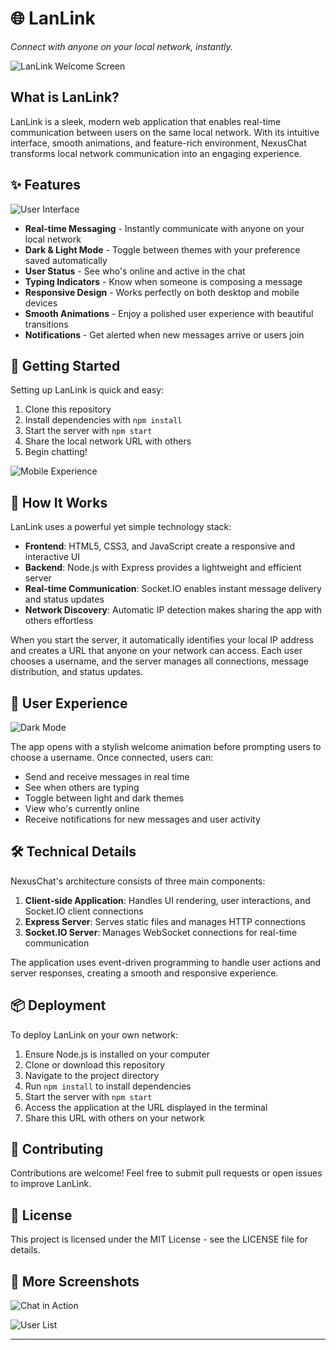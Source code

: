 # 🌐 LanLink

*Connect with anyone on your local network, instantly.*

![LanLink Welcome Screen](Welcomescreenanimation.png)

## What is LanLink?

LanLink is a sleek, modern web application that enables real-time communication between users on the same local network. With its intuitive interface, smooth animations, and feature-rich environment, NexusChat transforms local network communication into an engaging experience.

## ✨ Features

![User Interface](lanscreen-mobile.png)

- **Real-time Messaging** - Instantly communicate with anyone on your local network
- **Dark & Light Mode** - Toggle between themes with your preference saved automatically
- **User Status** - See who's online and active in the chat
- **Typing Indicators** - Know when someone is composing a message
- **Responsive Design** - Works perfectly on both desktop and mobile devices
- **Smooth Animations** - Enjoy a polished user experience with beautiful transitions
- **Notifications** - Get alerted when new messages arrive or users join

## 🚀 Getting Started

Setting up LanLink is quick and easy:

1. Clone this repository
2. Install dependencies with `npm install`
3. Start the server with `npm start`
4. Share the local network URL with others
5. Begin chatting!

![Mobile Experience](mobile-view.png)

## 🔧 How It Works

LanLink uses a powerful yet simple technology stack:

- **Frontend**: HTML5, CSS3, and JavaScript create a responsive and interactive UI
- **Backend**: Node.js with Express provides a lightweight and efficient server
- **Real-time Communication**: Socket.IO enables instant message delivery and status updates
- **Network Discovery**: Automatic IP detection makes sharing the app with others effortless

When you start the server, it automatically identifies your local IP address and creates a URL that anyone on your network can access. Each user chooses a username, and the server manages all connections, message distribution, and status updates.

## 📱 User Experience

![Dark Mode](darkmode-mobile.png)

The app opens with a stylish welcome animation before prompting users to choose a username. Once connected, users can:

- Send and receive messages in real time
- See when others are typing
- Toggle between light and dark themes
- View who's currently online
- Receive notifications for new messages and user activity

## 🛠️ Technical Details

NexusChat's architecture consists of three main components:

1. **Client-side Application**: Handles UI rendering, user interactions, and Socket.IO client connections
2. **Express Server**: Serves static files and manages HTTP connections
3. **Socket.IO Server**: Manages WebSocket connections for real-time communication

The application uses event-driven programming to handle user actions and server responses, creating a smooth and responsive experience.

## 📦 Deployment

To deploy LanLink on your own network:

1. Ensure Node.js is installed on your computer
2. Clone or download this repository
3. Navigate to the project directory
4. Run `npm install` to install dependencies
5. Start the server with `npm start`
6. Access the application at the URL displayed in the terminal
7. Share this URL with others on your network

## 🤝 Contributing

Contributions are welcome! Feel free to submit pull requests or open issues to improve LanLink.

## 📝 License

This project is licensed under the MIT License - see the LICENSE file for details.

## 📸 More Screenshots

![Chat in Action](users-joining.png)

![User List](welcome-choose-Lan-name.png)

---

